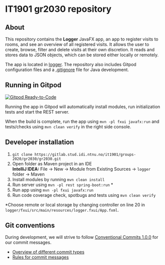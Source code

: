 # IT1901 gr2030 repository

## About

This repository contains the **Logger** JavaFX app, an app to register visits to rooms, and see an overview of all registered visits. It allows the user to create, browse, filter and delete visits at their own discretion. It reads and stores data to JSON objects, which can be stored either locally or remotely.

The app is located in [logger](logger). The repository also includes Gitpod configuration files and a [.gitignore](.gitignore) file for Java development.

## Running in Gitpod

[![Gitpod Ready-to-Code](https://img.shields.io/badge/Gitpod-Ready--to--Code-blue?logo=gitpod)](https://gitpod.idi.ntnu.no/#https://gitlab.stud.idi.ntnu.no/it1901/groups-2020/gr2030/gr2030)

Running the app in Gitpod will automatically install modules, run initialization tests and start the REST server.

When the build is complete, run the app using `mvn -pl fxui javafx:run` and tests/checks using `mvn clean verify` in the right side console.

## Developer installation

1. `git clone https://gitlab.stud.idi.ntnu.no/it1901/groups-2020/gr2030/gr2030.git`
2. Open folder as Maven project in an IDE  
    **IntelliJ IDEA:** File -> New -> Module from Existing Sources -> `logger` folder -> Maven
3. Install modules by running `mvn clean install`
4. Run server using `mvn -pl rest spring-boot:run` *
5. Run app using `mvn -pl fxui javafx:run`
6. Run code coverage check, spotbugs and tests using `mvn clean verify`

\*Choose remote or local storage by changing controller on line 20 in `logger/fxui/src/main/resources/logger.fxui/App.fxml`.

## Git conventions

During development, we will strive to follow [Conventional Commits 1.0.0](https://www.conventionalcommits.org/en/v1.0.0/) for our commit messages.

- [Overview of different commit types](https://github.com/commitizen/conventional-commit-types/blob/v3.0.0/index.json)
- [Rules for commit messages](https://github.com/conventional-changelog/commitlint/tree/master/%40commitlint/config-conventional)
